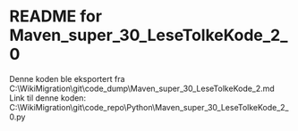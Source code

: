 # README for Maven_super_30_LeseTolkeKode_2_0
Denne koden ble eksportert fra C:\WikiMigration\git\code_dump\Maven_super_30_LeseTolkeKode_2.md
Link til denne koden: C:\WikiMigration\git\code_repo\Python\Maven_super_30_LeseTolkeKode_2_0.py
